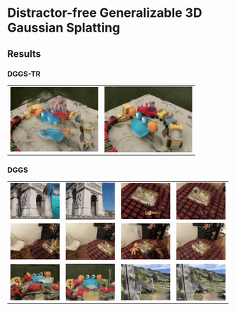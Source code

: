 # Distractor-free Generalizable 3D Gaussian Splatting

## Results

### DGGS-TR

<table>
  <tr>
    <td><img src="https://github.com/bbbbby-99/DGGS/blob/main/gif/1.gif" alt="GIF 1" width="200"></td>
    <td><img src="https://github.com/bbbbby-99/DGGS/blob/main/gif/2.gif" alt="GIF 2" width="200"></td>
  </tr>
</table>


### DGGS
<table>
  <tr>
    <td><img src="https://github.com/bbbbby-99/DGGS/blob/main/gif/3.gif" alt="GIF 3" width="200"></td>
    <td><img src="https://github.com/bbbbby-99/DGGS/blob/main/gif/4.gif" alt="GIF 4" width="200"></td>
    <td><img src="https://github.com/bbbbby-99/DGGS/blob/main/gif/5.gif" alt="GIF 5" width="200"></td>
    <td><img src="https://github.com/bbbbby-99/DGGS/blob/main/gif/6.gif" alt="GIF 6" width="200"></td>
  </tr>
  <tr>
    <td><img src="https://github.com/bbbbby-99/DGGS/blob/main/gif/7.gif" alt="GIF 7" width="200"></td>
    <td><img src="https://github.com/bbbbby-99/DGGS/blob/main/gif/8.gif" alt="GIF 8" width="200"></td>
    <td><img src="https://github.com/bbbbby-99/DGGS/blob/main/gif/9.gif" alt="GIF 9" width="200"></td>
    <td><img src="https://github.com/bbbbby-99/DGGS/blob/main/gif/10.gif" alt="GIF 10" width="200"></td>
  </tr>
  <tr>
    <td><img src="https://github.com/bbbbby-99/DGGS/blob/main/gif/11.gif" alt="GIF 11" width="200"></td>
    <td><img src="https://github.com/bbbbby-99/DGGS/blob/main/gif/12.gif" alt="GIF 12" width="200"></td>
    <td><img src="https://github.com/bbbbby-99/DGGS/blob/main/gif/13.gif" alt="GIF 13" width="200"></td>
    <td><img src="https://github.com/bbbbby-99/DGGS/blob/main/gif/14.gif" alt="GIF 14" width="200"></td>
  </tr>
</table>

